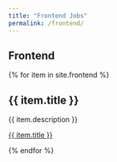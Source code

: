 ```yaml
---
title: "Frontend Jobs"
permalink: /frontend/
---
```

## Frontend

{% for item in site.frontend %}
  <h2>{{ item.title }}</h2>
  <p>{{ item.description }}</p>
  <p><a href="{{ item.url }}">{{ item.title }}</a></p>
{% endfor %}
